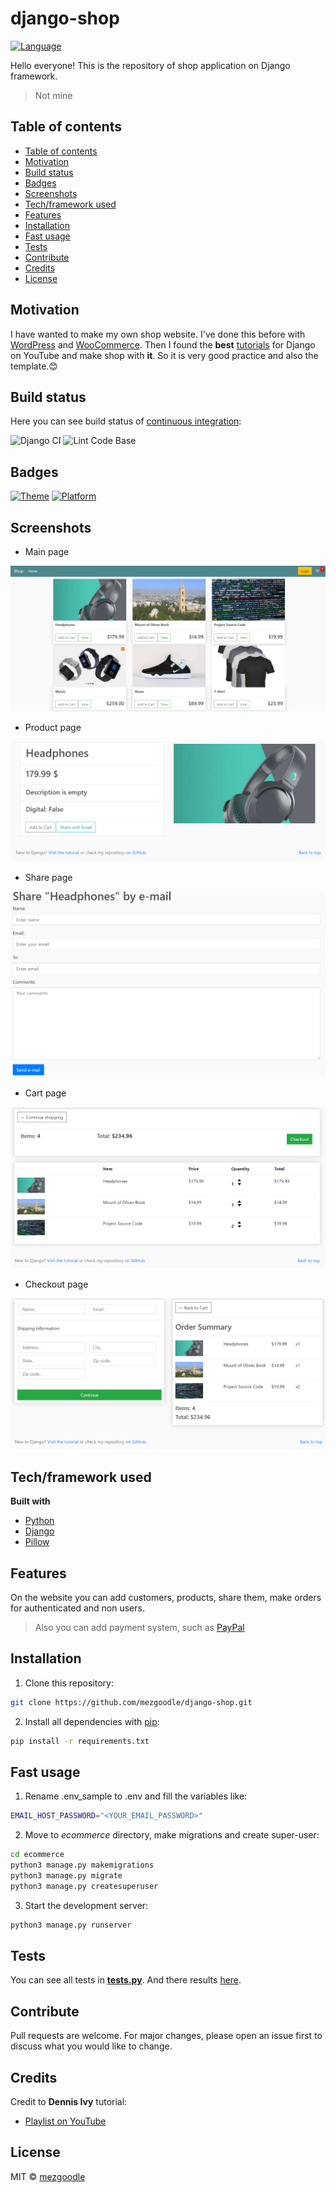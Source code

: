# django-shop

[![Language](https://img.shields.io/badge/language-python-brightgreen?style=flat-square)](https://www.python.org/)

Hello everyone! This is the repository of shop application on Django framework.

> Not mine

## Table of contents

- [Table of contents](#table-of-contents)
- [Motivation](#motivation)
- [Build status](#build-status)
- [Badges](#badges)
- [Screenshots](#screenshots)
- [Tech/framework used](#techframework-used)
- [Features](#features)
- [Installation](#installation)
- [Fast usage](#fast-usage)
- [Tests](#tests)
- [Contribute](#contribute)
- [Credits](#credits)
- [License](#license)

## Motivation

I have wanted to make my own shop website. I've done this before with [WordPress](https://uk.wordpress.org/) and [WooCommerce](https://woocommerce.com/). Then I found the **best** [tutorials](https://www.youtube.com/channel/UCTZRcDjjkVajGL6wd76UnGg) for Django on YouTube and make shop with **it**. So it is very good practice and also the template.:blush:

## Build status

Here you can see build status of [continuous integration](https://en.wikipedia.org/wiki/Continuous_integration):

![Django CI](https://github.com/mezgoodle/django-shop/workflows/Django%20CI/badge.svg)
![Lint Code Base](https://github.com/mezgoodle/django-shop/workflows/Lint%20Code%20Base/badge.svg)

## Badges

[![Theme](https://img.shields.io/badge/Theme-Shop-brightgreen?style=flat-square)](https://www.google.com/search?q=django+shop&rlz=1C1CHZO_ukUA900UA900&oq=django+shop&aqs=chrome..69i57j0l5j69i60l2.2903j1j7&sourceid=chrome&ie=UTF-8)
[![Platform](https://img.shields.io/badge/Platform-Django-brightgreen?style=flat-square)](https://www.djangoproject.com/)
 
## Screenshots

- Main page

![Screenshot 1](https://raw.githubusercontent.com/mezgoodle/images/master/django-shop1.png)

- Product page

![Screenshot 2](https://raw.githubusercontent.com/mezgoodle/images/master/django-shop2.png)

- Share page

![Screenshot 3](https://raw.githubusercontent.com/mezgoodle/images/master/django-shop3.png)

- Cart page

![Screenshot 4](https://raw.githubusercontent.com/mezgoodle/images/master/django-shop4.png)

- Checkout page

![Screenshot 5](https://raw.githubusercontent.com/mezgoodle/images/master/django-shop5.png)

## Tech/framework used

**Built with**

- [Python](https://www.python.org/)
- [Django](https://www.djangoproject.com/)
- [Pillow](https://pillow.readthedocs.io/en/stable/)

## Features

On the website you can add customers, products, share them, make orders for authenticated and non users.

> Also you can add payment system, such as [PayPal](https://developer.paypal.com/demo/checkout/#/pattern/client)

## Installation

1. Clone this repository:

```bash
git clone https://github.com/mezgoodle/django-shop.git
```

2. Install all dependencies with [pip](https://pip.pypa.io/en/stable/):

```bash
pip install -r requirements.txt
```

## Fast usage

1. Rename .env_sample to .env and fill the variables like:

```bash
EMAIL_HOST_PASSWORD="<YOUR_EMAIL_PASSWORD>"
```

2. Move to _ecommerce_ directory, make migrations and create super-user:

```bash
cd ecommerce
python3 manage.py makemigrations
python3 manage.py migrate
python3 manage.py createsuperuser
```

3. Start the development server:

```bash
python3 manage.py runserver
```

## Tests

You can see all tests in [**tests.py**](https://github.com/mezgoodle/django-shop/blob/master/ecommerce/store/tests.py). And there results [here](https://github.com/mezgoodle/django-shop/actions?query=workflow%3A%22Django+CI%22).

## Contribute

Pull requests are welcome. For major changes, please open an issue first to discuss what you would like to change.

## Credits

Credit to **Dennis Ivy** tutorial:

- [Playlist on YouTube](https://www.youtube.com/watch?v=QSyrThcaghg&list=PL-51WBLyFTg0omnamUjL1TCVov7yDTRng)

## License

MIT © [mezgoodle](https://github.com/mezgoodle)
